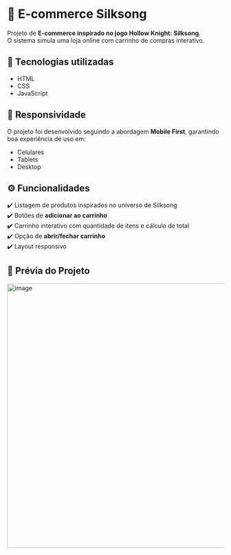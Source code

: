 # 🛒 E-commerce Silksong

Projeto de **E-commerce inspirado no jogo Hollow Knight: Silksong**.  
O sistema simula uma loja online com carrinho de compras interativo.  



## 🚀 Tecnologias utilizadas
- HTML  
- CSS  
- JavaScript



## 📱 Responsividade
O projeto foi desenvolvido seguindo a abordagem **Mobile First**, garantindo boa experiência de uso em:
- Celulares
- Tablets
- Desktop



## ⚙️ Funcionalidades
✔️ Listagem de produtos inspirados no universo de Silksong  
✔️ Botões de **adicionar ao carrinho**  
✔️ Carrinho interativo com quantidade de itens e cálculo de total  
✔️ Opção de **abrir/fechar carrinho**   
✔️ Layout responsivo  


## 📸 Prévia do Projeto
<img width="1015" height="615" alt="image" src="https://github.com/user-attachments/assets/35ec6d6a-3e90-4fc0-844a-ad758e2b0ba0" />


